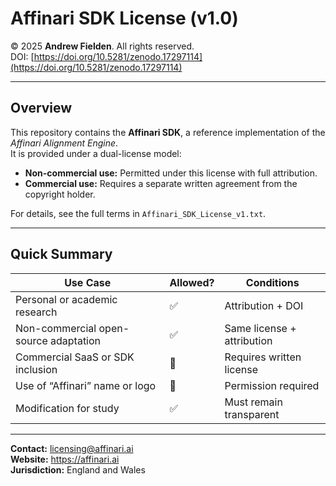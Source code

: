 # Affinari SDK License (v1.0)
© 2025 **Andrew Fielden**. All rights reserved.  
DOI: [https://doi.org/10.5281/zenodo.17297114](https://doi.org/10.5281/zenodo.17297114)

---

## Overview
This repository contains the **Affinari SDK**, a reference implementation of the *Affinari Alignment Engine*.  
It is provided under a dual-license model:

- **Non-commercial use:** Permitted under this license with full attribution.  
- **Commercial use:** Requires a separate written agreement from the copyright holder.  

For details, see the full terms in `Affinari_SDK_License_v1.txt`.

---

## Quick Summary

| Use Case | Allowed? | Conditions |
|-----------|-----------|------------|
| Personal or academic research | ✅ | Attribution + DOI |
| Non-commercial open-source adaptation | ✅ | Same license + attribution |
| Commercial SaaS or SDK inclusion | 🚫 | Requires written license |
| Use of “Affinari” name or logo | 🚫 | Permission required |
| Modification for study | ✅ | Must remain transparent |

---

**Contact:** licensing@affinari.ai  
**Website:** https://affinari.ai  
**Jurisdiction:** England and Wales
